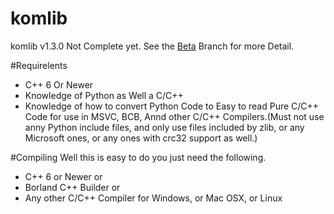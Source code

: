 # komlib
komlib v1.3.0
Not Complete yet. See the [Beta](https://github.com/AraHaan/kominterface/tree/Beta) Branch for more Detail.

#Requirelents
*  C++ 6 Or Newer
*  Knowledge of Python as Well a C/C++
*  Knowledge of how to convert Python Code to Easy to read Pure C/C++ Code for use in MSVC, BCB, Annd other C/C++ Compilers.(Must not use anny Python include files, and only use files included by zlib, or any Microsoft ones, or any ones with crc32 support as well.)

#Compiling
Well this is easy to do you just need the following.
*  C++ 6 or Newer
or
*  Borland C++ Builder
or
*  Any other C/C++ Compiler for Windows, or Mac OSX, or Linux

